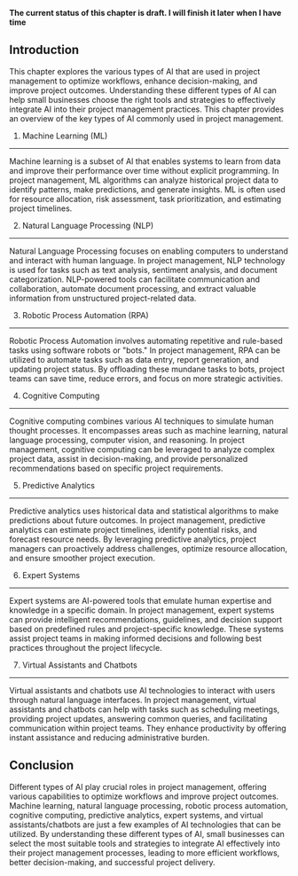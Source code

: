 **The current status of this chapter is draft. I will finish it later when I have time**

Introduction
------------

This chapter explores the various types of AI that are used in project management to optimize workflows, enhance decision-making, and improve project outcomes. Understanding these different types of AI can help small businesses choose the right tools and strategies to effectively integrate AI into their project management practices. This chapter provides an overview of the key types of AI commonly used in project management.

1. Machine Learning (ML)
------------------------

Machine learning is a subset of AI that enables systems to learn from data and improve their performance over time without explicit programming. In project management, ML algorithms can analyze historical project data to identify patterns, make predictions, and generate insights. ML is often used for resource allocation, risk assessment, task prioritization, and estimating project timelines.

2. Natural Language Processing (NLP)
------------------------------------

Natural Language Processing focuses on enabling computers to understand and interact with human language. In project management, NLP technology is used for tasks such as text analysis, sentiment analysis, and document categorization. NLP-powered tools can facilitate communication and collaboration, automate document processing, and extract valuable information from unstructured project-related data.

3. Robotic Process Automation (RPA)
-----------------------------------

Robotic Process Automation involves automating repetitive and rule-based tasks using software robots or "bots." In project management, RPA can be utilized to automate tasks such as data entry, report generation, and updating project status. By offloading these mundane tasks to bots, project teams can save time, reduce errors, and focus on more strategic activities.

4. Cognitive Computing
----------------------

Cognitive computing combines various AI techniques to simulate human thought processes. It encompasses areas such as machine learning, natural language processing, computer vision, and reasoning. In project management, cognitive computing can be leveraged to analyze complex project data, assist in decision-making, and provide personalized recommendations based on specific project requirements.

5. Predictive Analytics
-----------------------

Predictive analytics uses historical data and statistical algorithms to make predictions about future outcomes. In project management, predictive analytics can estimate project timelines, identify potential risks, and forecast resource needs. By leveraging predictive analytics, project managers can proactively address challenges, optimize resource allocation, and ensure smoother project execution.

6. Expert Systems
-----------------

Expert systems are AI-powered tools that emulate human expertise and knowledge in a specific domain. In project management, expert systems can provide intelligent recommendations, guidelines, and decision support based on predefined rules and project-specific knowledge. These systems assist project teams in making informed decisions and following best practices throughout the project lifecycle.

7. Virtual Assistants and Chatbots
----------------------------------

Virtual assistants and chatbots use AI technologies to interact with users through natural language interfaces. In project management, virtual assistants and chatbots can help with tasks such as scheduling meetings, providing project updates, answering common queries, and facilitating communication within project teams. They enhance productivity by offering instant assistance and reducing administrative burden.

Conclusion
----------

Different types of AI play crucial roles in project management, offering various capabilities to optimize workflows and improve project outcomes. Machine learning, natural language processing, robotic process automation, cognitive computing, predictive analytics, expert systems, and virtual assistants/chatbots are just a few examples of AI technologies that can be utilized. By understanding these different types of AI, small businesses can select the most suitable tools and strategies to integrate AI effectively into their project management processes, leading to more efficient workflows, better decision-making, and successful project delivery.
